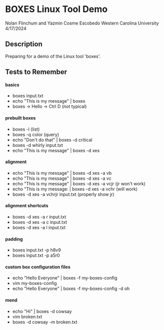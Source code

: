 # BOXES Linux Tool Demo

Nolan Flinchum and Yazmin Cosme Escobedo
Western Carolina University
4/17/2024

## Description

Preparing for a demo of the Linux tool 'boxes'.

## Tests to Remember

#### basics
- boxes input.txt
- echo "This is my message" | boxes
- boxes -> Hello -> Ctrl D (not typical)

#### prebuilt boxes
- boxes -l (list)
- boxes -q color (query)
- echo "Don't do that" | boxes -d critical
- boxes -d whirly input.txt
- echo "This is my message" | boxes -d xes

#### alignment
- echo "This is my message" | boxes -d xes -a vb
- echo "This is my message" | boxes -d xes -a vc
- echo "This is my message" | boxes -d xes -a vcjr (jr won't work)
- echo "This is my message: | boxes -d xes -a vchr (will work)
- boxes -d xes -a vchrjr input.txt (properly show jr)

#### alignment shortcuts
- boxes -d xes -a r input.txt
- boxes -d xes -a c input.txt
- boxes -d xes -a l input.txt

#### padding
- boxes input.txt -p h8v9
- boxes input.txt -p a5r0

#### custom box configuration files
- echo "Hello Everyone" | boxes -f my-boxes-config
- vim my-boxes-config
- echo "Hello Everyone" | boxes -f my-boxes-config -d oh

#### mend
- echo "Hi" | boxes -d cowsay
- vim broken.txt
- boxes -d cowsay -m broken.txt
